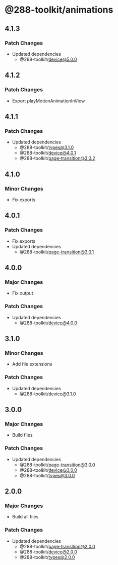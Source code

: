 # @288-toolkit/animations

## 4.1.3

### Patch Changes

- Updated dependencies
  - @288-toolkit/device@5.0.0

## 4.1.2

### Patch Changes

- Export playMotionAnimationInView

## 4.1.1

### Patch Changes

- Updated dependencies
  - @288-toolkit/types@3.1.0
  - @288-toolkit/device@4.0.1
  - @288-toolkit/page-transition@3.0.2

## 4.1.0

### Minor Changes

- Fix exports

## 4.0.1

### Patch Changes

- Fix exports
- Updated dependencies
  - @288-toolkit/page-transition@3.0.1

## 4.0.0

### Major Changes

- Fix output

### Patch Changes

- Updated dependencies
  - @288-toolkit/device@4.0.0

## 3.1.0

### Minor Changes

- Add file extensions

### Patch Changes

- Updated dependencies
  - @288-toolkit/device@3.1.0

## 3.0.0

### Major Changes

- Build files

### Patch Changes

- Updated dependencies
  - @288-toolkit/page-transition@3.0.0
  - @288-toolkit/device@3.0.0
  - @288-toolkit/types@3.0.0

## 2.0.0

### Major Changes

- Build all files

### Patch Changes

- Updated dependencies
  - @288-toolkit/page-transition@2.0.0
  - @288-toolkit/device@2.0.0
  - @288-toolkit/types@2.0.0
